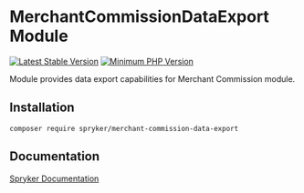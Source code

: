# MerchantCommissionDataExport Module
[![Latest Stable Version](https://poser.pugx.org/spryker/merchant-commission-data-export/v/stable.svg)](https://packagist.org/packages/spryker/merchant-commission-data-export)
[![Minimum PHP Version](https://img.shields.io/badge/php-%3E%3D%208.2-8892BF.svg)](https://php.net/)

Module provides data export capabilities for Merchant Commission module.

## Installation

```
composer require spryker/merchant-commission-data-export
```

## Documentation

[Spryker Documentation](https://docs.spryker.com)
